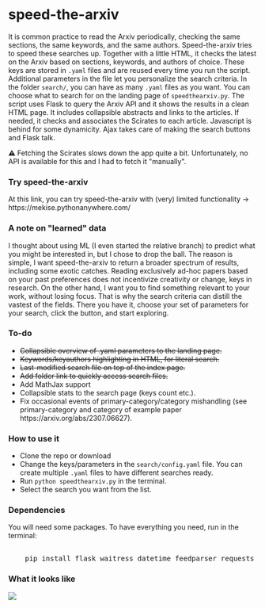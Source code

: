 <h1>speed-the-arxiv</h1>
<p> It is common practice to read the Arxiv periodically, checking the same sections, the same keywords, and the same authors. Speed-the-arxiv tries to speed these searches up.
    Together with a little HTML, it checks the latest on the Arxiv based on sections, keywords, and authors of choice. 
    These keys are stored in <code>.yaml</code> files and are reused every time you run the script. Additional parameters in the file let you personalize the search criteria. 
    In the folder <code>search/</code>, you can have as many <code>.yaml</code> files as you want. You can choose what to search for on the landing page of <code>speedthearxiv.py</code>.
    The script uses Flask to query the Arxiv API and it shows the results in a clean HTML page. It includes collapsible abstracts and links to the articles.
    If needed, it checks and associates the Scirates to each article. Javascript is behind for some dynamicity.
    Ajax takes care of making the search buttons and Flask talk.</p>

<p>⚠️ Fetching the Scirates slows down the app quite a bit. Unfortunately, no API is available for this and I had to fetch it "manually".</p>

<h3>Try speed-the-arxiv</h3>
<p>At this link, you can try speed-the-arxiv with (very) limited functionality -> https://mekise.pythonanywhere.com/</p>

<h3>A note on "learned" data</h3>
I thought about using ML (I even started the relative branch) to predict what you might be interested in, but I chose to drop the ball. The reason is simple, I want speed-the-arxiv to return a broader spectrum of results, including some exotic catches. Reading exclusively ad-hoc papers based on your past preferences does not incentivize creativity or change, keys in research. On the other hand, I want you to find something relevant to your work, without losing focus. That is why the search criteria can distill the vastest of the fields. There you have it, choose your set of parameters for your search, click the button, and start exploring.

<h3>To-do</h3>
<ul>
    <li><s>Collapsible overview of .yaml parameters to the landing page.</s></li>
    <li><s>Keywords/keyauthors highlighting in HTML, for literal search.</s></li>
    <li><s>Last-modified search file on top of the index page.</s></li>
    <li><s>Add folder link to quickly access search files.</s></li>
    <li>Add MathJax support</li>
    <li>Collapsible stats to the search page (keys count etc.).</li>
    <li>Fix occasional events of primary-category/category mishandling (see primary-category and category of example paper https://arxiv.org/abs/2307.06627).</li>
</ul>

<h3>How to use it</h3>
<ul>
    <li>Clone the repo or download</li>
    <li>Change the keys/parameters in the <code>search/config.yaml</code> file. You can create multiple <code>.yaml</code> files to have different searches ready.</li>
    <li>Run <code>python speedthearxiv.py</code> in the terminal.</li>
    <li>Select the search you want from the list.</li>
</ul>
<h3>Dependencies</h3>
<p>You will need some packages. To have everything you need, run in the terminal:</p>
<pre><code">
    pip install flask waitress datetime feedparser requests pyyaml
</code></pre>
<h3>What it looks like</h3>
<img src="https://github.com/mekise/speed-the-arxiv/raw/main/screenshot/speedthearxiv.png?raw=true">
